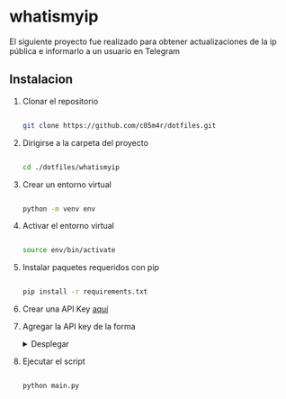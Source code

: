 # whatismyip

El siguiente proyecto fue realizado para obtener actualizaciones de la ip pública e informarlo a un usuario en Telegram

## Instalacion

1. Clonar el repositorio

    ``` bash

    git clone https://github.com/c05m4r/dotfiles.git

    ```

2. Dirigirse a la carpeta del proyecto

    ``` bash

    cd ./dotfiles/whatismyip

    ```

3. Crear un entorno virtual

    ``` bash

    python -m venv env

    ```

4. Activar el entorno virtual

    ``` bash

    source env/bin/activate

    ```

5. Instalar paquetes requeridos con pip

    ``` bash

    pip install -r requirements.txt 

    ```

6. Crear una API Key [aquí](https://core.telegram.org/bots#how-do-i-create-a-bot)

7. Agregar la API key de la forma

    <details>

    <summary>Desplegar</summary> 

    ### Windows

    1. Haz clic derecho en "Este equipo" y selecciona "Propiedades" en el menú contextual.
    2. En la ventana de Propiedades del sistema, haz clic en "Configuración avanzada del sistema".
    3. En la ventana Propiedades del sistema, selecciona la pestaña "Opciones avanzadas" y haz clic en 
    4. En la sección "Variables del sistema" o "Variables de usuario", haz clic en "Nuevo".
    5. Ingresa el nombre y el valor de la variable de entorno que deseas agregar y haz clic en "Aceptar".

    O por el comando

    ``` bash

    setx API_KEY <clave>
    setx CHAT_ID @nombrecanal

    ```

    ### POSIX

    ``` bash

    echo -e "API_KEY=<clave>\nCHAT_ID=<user_id>" >> .env

    ```

    </details>

5. Ejecutar el script

    ``` bash

    python main.py

    ```
